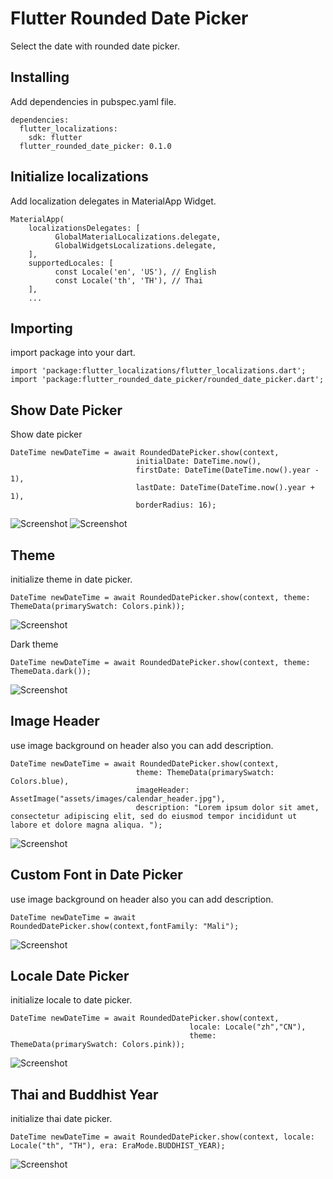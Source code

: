 # Flutter Rounded Date Picker
Select the date with rounded date picker.


## Installing
Add dependencies in pubspec.yaml file.

```
dependencies:
  flutter_localizations:
    sdk: flutter
  flutter_rounded_date_picker: 0.1.0
```

## Initialize localizations
Add localization delegates in MaterialApp Widget.
```
MaterialApp(
    localizationsDelegates: [
          GlobalMaterialLocalizations.delegate,
          GlobalWidgetsLocalizations.delegate,
    ],
    supportedLocales: [
          const Locale('en', 'US'), // English
          const Locale('th', 'TH'), // Thai
    ],
    ...
```

## Importing
import package into your dart.
```
import 'package:flutter_localizations/flutter_localizations.dart';
import 'package:flutter_rounded_date_picker/rounded_date_picker.dart';
```

## Show Date Picker
Show date picker
```
DateTime newDateTime = await RoundedDatePicker.show(context,
                            initialDate: DateTime.now(), 
                            firstDate: DateTime(DateTime.now().year - 1), 
                            lastDate: DateTime(DateTime.now().year + 1), 
                            borderRadius: 16);
```
![Screenshot](screenshots/1.png)
![Screenshot](screenshots/a1.gif)

## Theme
initialize theme in date picker.
```
DateTime newDateTime = await RoundedDatePicker.show(context, theme: ThemeData(primarySwatch: Colors.pink));
```
![Screenshot](screenshots/2.png)

Dark theme
```
DateTime newDateTime = await RoundedDatePicker.show(context, theme: ThemeData.dark());
```
![Screenshot](screenshots/3.png)


## Image Header 
use image background on header also you can add description.
```
DateTime newDateTime = await RoundedDatePicker.show(context,
                            theme: ThemeData(primarySwatch: Colors.blue),
                            imageHeader: AssetImage("assets/images/calendar_header.jpg"),
                            description: "Lorem ipsum dolor sit amet, consectetur adipiscing elit, sed do eiusmod tempor incididunt ut labore et dolore magna aliqua. ");
```
![Screenshot](screenshots/4.png)

## Custom Font in Date Picker 
use image background on header also you can add description.
```
DateTime newDateTime = await RoundedDatePicker.show(context,fontFamily: "Mali");
```
![Screenshot](screenshots/5.png)

## Locale Date Picker
initialize locale to date picker.
```
DateTime newDateTime = await RoundedDatePicker.show(context,
                                        locale: Locale("zh","CN"),
                                        theme: ThemeData(primarySwatch: Colors.pink));
```
![Screenshot](screenshots/6.png)

## Thai and Buddhist Year
initialize thai date picker.
```
DateTime newDateTime = await RoundedDatePicker.show(context, locale: Locale("th", "TH"), era: EraMode.BUDDHIST_YEAR);
```
![Screenshot](screenshots/7.png)